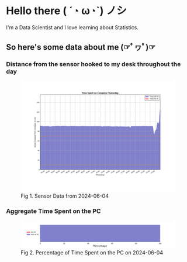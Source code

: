 
# Hello there ( ´◔ ω◔`) ノシ

I'm a Data Scientist and I love learning about Statistics.

## So here's some data about me (☞ﾟヮﾟ)☞


### Distance from the sensor hooked to my desk throughout the day
<figure>
  <picture>
    <source media="(prefers-color-scheme: dark)" srcset="Pi/readme/graphs/lineplot/dark-plot-2024-06-04.png">
    <source media="(prefers-color-scheme: light)" srcset="Pi/readme/graphs/lineplot/light-plot-2024-06-04.png">
    <img alt="Shows a black logo in light color mode and a white one in dark color mode." src="Pi/readme/graphs/lineplot/light-plot-2024-06-04.png">
  </picture>
  <figcaption>Fig 1. Sensor Data from 2024-06-04</figcaption>
</figure>



### Aggregate Time Spent on the PC
<figure>
  <picture>
    <source media="(prefers-color-scheme: dark)" srcset="Pi/readme/graphs/barplot/dark-plot-2024-06-04.png">
    <source media="(prefers-color-scheme: light)" srcset="Pi/readme/graphs/barplot/light-plot-2024-06-04.png">
    <img alt="Shows a black logo in light color mode and a white one in dark color mode." src="Pi/readme/graphs/barplot/light-plot-2024-06-04.png">
  </picture>
  <figcaption>Fig 2. Percentage of Time Spent on the PC on 2024-06-04</figcaption>
</figure>
